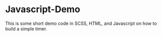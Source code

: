 Javascript-Demo
===============

This is some short demo code in SCSS, HTML, and Javascript on how to build a simple timer.
